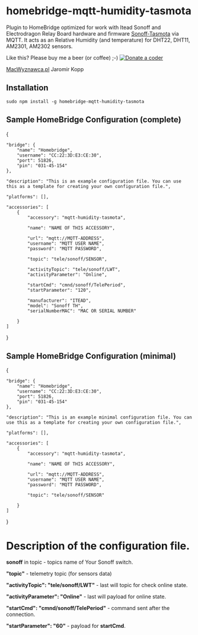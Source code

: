 # homebridge-mqtt-humidity-tasmota

Plugin to HomeBridge optimized for work with Itead Sonoff and Electrodragon Relay Board hardware and firmware [Sonoff-Tasmota](https://github.com/arendst/Sonoff-Tasmota) via MQTT. It acts as an Relative Humidity (and temperature) for DHT22, DHT11, AM2301, AM2302 sensors.

Like this? Please buy me a beer (or coffee) ;-) <a href="https://www.paypal.com/cgi-bin/webscr?cmd=_s-xclick&amp;hosted_button_id=CK56Q7SFHEHSW"><img src="http://macwyznawca.pl/donate-paypal2.png" alt="Donate a coder" data-canonical-src="http://macwyznawca.pl/donate-paypal.svg" style="max-width:100%;"></a>

[MacWyznawca.pl](http://macwyznawca.pl) Jaromir Kopp

Installation
--------------------
    sudo npm install -g homebridge-mqtt-humidity-tasmota

Sample HomeBridge Configuration (complete)
--------------------

{
	
    "bridge": {
        "name": "Homebridge",
        "username": "CC:22:3D:E3:CE:30",
        "port": 51826,
        "pin": "031-45-154"
    },
    
    "description": "This is an example configuration file. You can use this as a template for creating your own configuration file.",

    "platforms": [],
	
	"accessories": [
		{
			"accessory": "mqtt-humidity-tasmota",

			"name": "NAME OF THIS ACCESSORY",
	
			"url": "mqtt://MQTT-ADDRESS",
			"username": "MQTT USER NAME",
			"password": "MQTT PASSWORD",

			"topic": "tele/sonoff/SENSOR",

			"activityTopic": "tele/sonoff/LWT",
			"activityParameter": "Online",

			"startCmd": "cmnd/sonoff/TelePeriod",
			"startParameter": "120",

			"manufacturer": "ITEAD",
			"model": "Sonoff TH",
			"serialNumberMAC": "MAC OR SERIAL NUMBER"

		}
	]
}

Sample HomeBridge Configuration (minimal)
--------------------

{
	
    "bridge": {
        "name": "Homebridge",
        "username": "CC:22:3D:E3:CE:30",
        "port": 51826,
        "pin": "031-45-154"
    },
    
    "description": "This is an example minimal configuration file. You can use this as a template for creating your own configuration file.",

    "platforms": [],
	
	"accessories": [
		{
			"accessory": "mqtt-humidity-tasmota",

			"name": "NAME OF THIS ACCESSORY",
	
			"url": "mqtt://MQTT-ADDRESS",
			"username": "MQTT USER NAME",
			"password": "MQTT PASSWORD",

			"topic": "tele/sonoff/SENSOR"

		}
	]
}

# Description of the configuration file.

**sonoff** in topic - topics name of Your Sonoff switch.

**"topic"** - telemetry topic (for sensors data)

**"activityTopic": "tele/sonoff/LWT"** - last will topic for check online state.

**"activityParameter": "Online"** - last will payload for online state.

**"startCmd": "cmnd/sonoff/TelePeriod"** -  command sent after the connection.

**"startParameter": "60"** - payload for **startCmd**.

